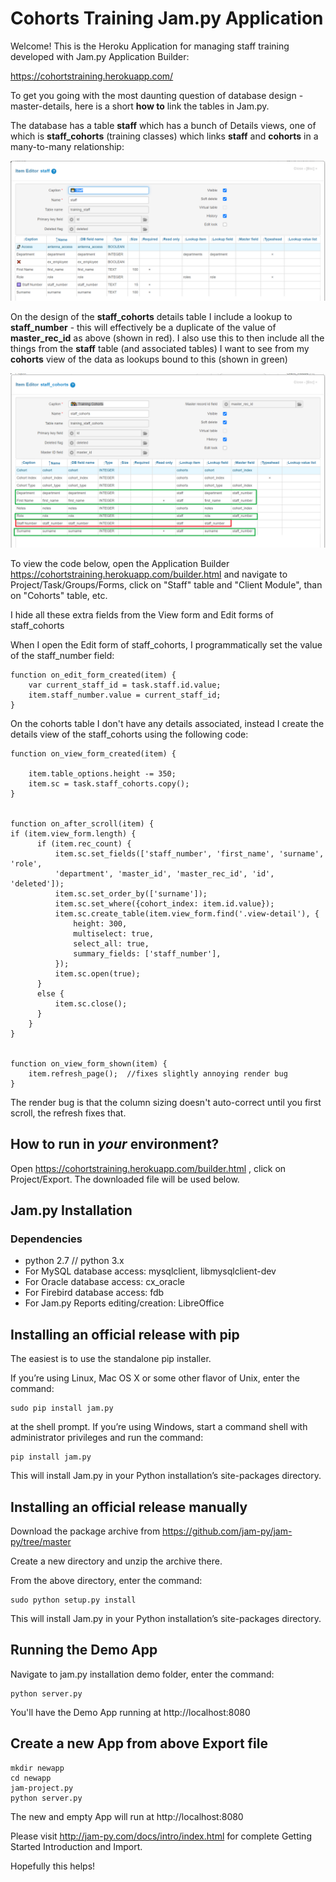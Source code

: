 # Cohorts Training Jam.py Application 

Welcome! This is the Heroku Application for managing staff training developed with Jam.py Application Builder:

https://cohortstraining.herokuapp.com/



To get you going with the most daunting question of database design - master-details, here is a short **how to** link the tables in Jam.py.

The database has a table **staff** which has a bunch of Details views, one of which is **staff_cohorts** (training classes) which links **staff** and **cohorts** in a many-to-many relationship:

![Staff](https://github.com/platipusica/Cohorts/blob/master/images/test/Auto%20Generated%20Inline%20Image%201.png)

On the design of the **staff_cohorts** details table I include a lookup to **staff_number** - this will effectively be a duplicate of the value of **master_rec_id** as above (shown in red).  I also use this to then include all the things from the **staff** table (and associated tables) I want to see from my **cohorts** view of the data as lookups bound to this (shown in green)


![Staff Cohorts](https://github.com/platipusica/Cohorts/blob/master/images/test/Auto%20Generated%20Inline%20Image%202.png)

To view the code below, open the Application Builder https://cohortstraining.herokuapp.com/builder.html and navigate to Project/Task/Groups/Forms, click on "Staff" table and "Client Module", than on "Cohorts" table, etc.

I hide all these extra fields from the View form and Edit forms of staff_cohorts

When I open the Edit form of staff_cohorts, I programmatically set the value of the staff_number field:

```
function on_edit_form_created(item) {
    var current_staff_id = task.staff.id.value;
    item.staff_number.value = current_staff_id;
}
```

On the cohorts table I don't have any details associated, instead I create the details view of the staff_cohorts using the following code:

```
function on_view_form_created(item) {

    item.table_options.height -= 350;
    item.sc = task.staff_cohorts.copy();
}


function on_after_scroll(item) {
if (item.view_form.length) {
      if (item.rec_count) {
          item.sc.set_fields(['staff_number', 'first_name', 'surname', 'role',
          'department', 'master_id', 'master_rec_id', 'id', 'deleted']);
          item.sc.set_order_by(['surname']);
          item.sc.set_where({cohort_index: item.id.value});
          item.sc.create_table(item.view_form.find('.view-detail'), {
              height: 300,
              multiselect: true,
              select_all: true,
              summary_fields: ['staff_number'],
          });
          item.sc.open(true);
      }
      else {
          item.sc.close();
      }
    }
}


function on_view_form_shown(item) {
    item.refresh_page();  //fixes slightly annoying render bug
}
```

The render bug is that the column sizing doesn't auto-correct until you first scroll, the refresh fixes that.


How to run in *your* environment?
------------

Open https://cohortstraining.herokuapp.com/builder.html , click on Project/Export. The downloaded file will be used below.



Jam.py Installation
------------

### Dependencies

 * python 2.7 // python 3.x
 * For MySQL database access: mysqlclient, libmysqlclient-dev
 * For Oracle database access: cx_oracle
 * For Firebird database access: fdb
 * For Jam.py Reports editing/creation: LibreOffice

## Installing an official release with pip


The easiest is to use the standalone pip installer.

If you’re using Linux, Mac OS X or some other flavor of Unix, enter the command:
```
sudo pip install jam.py 
```
at the shell prompt. If you’re using Windows, start a command shell with administrator privileges and run the command:
```
pip install jam.py
```
This will install Jam.py in your Python installation’s site-packages directory.


## Installing an official release manually

Download the package archive from https://github.com/jam-py/jam-py/tree/master

Create a new directory and unzip the archive there.

From the above directory, enter the command:

```
sudo python setup.py install
```

This will install Jam.py in your Python installation’s site-packages directory.

## Running the Demo App

Navigate to jam.py installation demo folder, enter the command:
```
python server.py
```

You'll have the Demo App running at http://localhost:8080

## Create a new App from above Export file

```
mkdir newapp
cd newapp
jam-project.py
python server.py
```
The new and empty App will run at http://localhost:8080

Please visit http://jam-py.com/docs/intro/index.html for complete Getting Started Introduction and Import.




Hopefully this helps!
